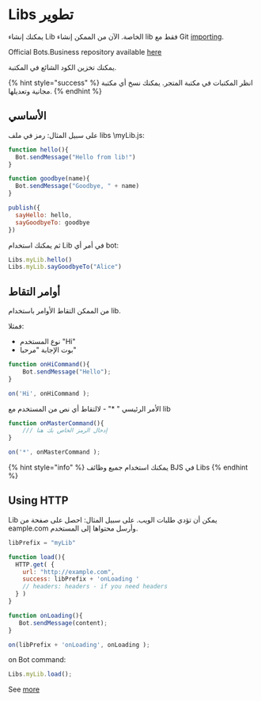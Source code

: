 # Libs تطوير

يمكنك إنشاء Lib ​​الخاصة.  الآن من الممكن إنشاء lib فقط مع Git [importing](https://help.bots.business/git/import-bot-from-git-repository).

Official Bots.Business repository available [here](https://github.com/bots-business/store-libs)

يمكنك تخزين الكود الشائع في المكتبة.

{% hint style="success" %}
انظر المكتبات في مكتبة المتجر.  يمكنك نسخ أي مكتبة مجانية وتعديلها.
{% endhint %}

## الأساسي

 على سبيل المثال: رمز في ملف libs
\myLib.js:

```javascript
function hello(){
  Bot.sendMessage("Hello from lib!")
}

function goodbye(name){
  Bot.sendMessage("Goodbye, " + name)
}

publish({
  sayHello: hello,
  sayGoodbyeTo: goodbye     
})
```

ثم يمكنك استخدام Lib في أمر أي bot:

```javascript
Libs.myLib.hello()
Libs.myLib.sayGoodbyeTo("Alice") 
```

## أوامر التقاط

 من الممكن التقاط الأوامر باستخدام lib.

 فمثلا:

 * نوع المستخدم "Hi"
 * بوت الإجابة "مرحبا"

```javascript
function onHiCommand(){
    Bot.sendMessage("Hello");
}

on('Hi', onHiCommand );
```

الأمر الرئيسي " *\" - لالتقاط أي نص من المستخدم مع lib

```javascript
function onMasterCommand(){
    /// إدخال الرمز الخاص بك هنا
}

on('*', onMasterCommand );
```

{% hint style="info" %}
يمكنك استخدام جميع وظائف BJS في Libs
{% endhint %}

## Using HTTP

Lib يمكن أن تؤدي طلبات الويب.  على سبيل المثال: احصل على صفحة من eample.com وأرسل محتواها إلى المستخدم.

```javascript
libPrefix = "myLib"

function load(){
  HTTP.get( {
    url: "http://example.com",
    success: libPrefix + 'onLoading '
    // headers: headers - if you need headers
  } )
}

function onLoading(){
   Bot.sendMessage(content);
}

on(libPrefix + 'onLoading', onLoading );
```

on Bot command:

```javascript
Libs.myLib.load();
```

See [more](https://help.bots.business/scenarios-and-bjs/send-http-request)



